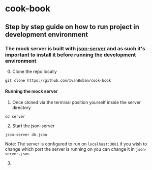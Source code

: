 # cook-book

## Step by step guide on how to run project in development environment

### The mock server is built with [json-server](https://github.com/typicode/json-server) and as such it's important to install it before running the development environment

0. Clone the repo locally

`git clone https://github.com/IvanBoban/cook-book`

#### Running the mock server

1. Once cloned via the terminal position yourself inside the server directory

`cd server`

2. Start the json-server

`json-server db.json`

Note: The server is configured to run on `localhost:3001` if you wish to change which port the server is running on you can change it in `json-server.json`

3.
